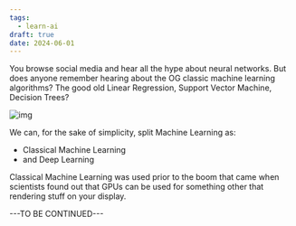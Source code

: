 ```yaml
---
tags:
  - learn-ai
draft: true
date: 2024-06-01
---
```

You browse social media and hear all the hype about neural networks. But does anyone remember hearing about the OG classic machine learning algorithms? The good old Linear Regression, Support Vector Machine, Decision Trees?

![img](what_is_ml_0.jpg)

We can, for the sake of simplicity, split Machine Learning as:
* Classical Machine Learning
* and Deep Learning 

Classical Machine Learning was used prior to the boom that came when scientists found out that GPUs can be used for something other that rendering stuff on your display.

---TO BE CONTINUED---